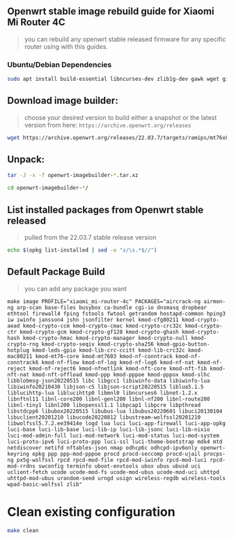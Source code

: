 ## Openwrt stable image rebuild guide for Xiaomi Mi Router 4C
> you can rebuild any openwrt stable released firmware for any specific router using with this guides.

### Ubuntu/Debian Dependencies 
```sh
sudo apt install build-essential libncurses-dev zlib1g-dev gawk wget git gettext libssl-dev xsltproc rsync wget unzip python3 python3-distutils -y
```
## Download image builder:
> choose your desired version to build either a snapshot or the latest version from here: `https://archive.openwrt.org/releases`
```sh
wget https://archive.openwrt.org/releases/22.03.7/targets/ramips/mt76x8/openwrt-imagebuilder-22.03.7-ramips-mt76x8.Linux-x86_64.tar.xz
```
## Unpack:
```sh
tar -J -x -f openwrt-imagebuilder-*.tar.xz
```
```sh
cd openwrt-imagebuilder-*/
```     
## List installed packages from Openwrt stable released
> pulled from the 22.03.7 stable release version
```sh
echo $(opkg list-installed | sed -e "s/\s.*$//")
```
## Default Package Build
> you can add any package you want

`make image PROFILE="xiaomi_mi-router-4c" PACKAGES="aircrack-ng airmon-ng arp-scan base-files busybox ca-bundle cgi-io dnsmasq dropbear ethtool firewall4 fping fstools fwtool getrandom hostapd-common hping3 iw iwinfo jansson4 jshn jsonfilter kernel kmod-cfg80211 kmod-crypto-aead kmod-crypto-ccm kmod-crypto-cmac kmod-crypto-crc32c kmod-crypto-ctr kmod-crypto-gcm kmod-crypto-gf128 kmod-crypto-ghash kmod-crypto-hash kmod-crypto-hmac kmod-crypto-manager kmod-crypto-null kmod-crypto-rng kmod-crypto-seqiv kmod-crypto-sha256 kmod-gpio-button-hotplug kmod-leds-gpio kmod-lib-crc-ccitt kmod-lib-crc32c kmod-mac80211 kmod-mt76-core kmod-mt7603 kmod-nf-conntrack kmod-nf-conntrack6 kmod-nf-flow kmod-nf-log kmod-nf-log6 kmod-nf-nat kmod-nf-reject kmod-nf-reject6 kmod-nfnetlink kmod-nft-core kmod-nft-fib kmod-nft-nat kmod-nft-offload kmod-ppp kmod-pppoe kmod-pppox kmod-slhc libblobmsg-json20220515 libc libgcc1 libiwinfo-data libiwinfo-lua libiwinfo20210430 libjson-c5 libjson-script20220515 liblua5.1.5 liblucihttp-lua liblucihttp0 libmnl0 libncurses6 libnet-1.2.x libnftnl11 libnl-core200 libnl-genl200 libnl-nf200 libnl-route200 libnl-tiny1 libnl200 libopenssl1.1 libpcap1 libpcre libpthread libstdcpp6 libubox20220515 libubus-lua libubus20220601 libuci20130104 libuclient20201210 libucode20220812 libustream-wolfssl20201210 libwolfssl5.7.2.ee39414e logd lua luci luci-app-firewall luci-app-opkg luci-base luci-lib-base luci-lib-ip luci-lib-jsonc luci-lib-nixio luci-mod-admin-full luci-mod-network luci-mod-status luci-mod-system luci-proto-ipv6 luci-proto-ppp luci-ssl luci-theme-bootstrap mdk4 mtd netdiscover netifd nftables-json nmap odhcp6c odhcpd-ipv6only openwrt-keyring opkg ppp ppp-mod-pppoe procd procd-seccomp procd-ujail procps-ng px5g-wolfssl rpcd rpcd-mod-file rpcd-mod-iwinfo rpcd-mod-luci rpcd-mod-rrdns swconfig terminfo uboot-envtools ubox ubus ubusd uci uclient-fetch ucode ucode-mod-fs ucode-mod-ubus ucode-mod-uci uhttpd uhttpd-mod-ubus urandom-seed urngd usign wireless-regdb wireless-tools wpad-basic-wolfssl zlib"`

# Clean existing configuration
```sh
make clean
```

